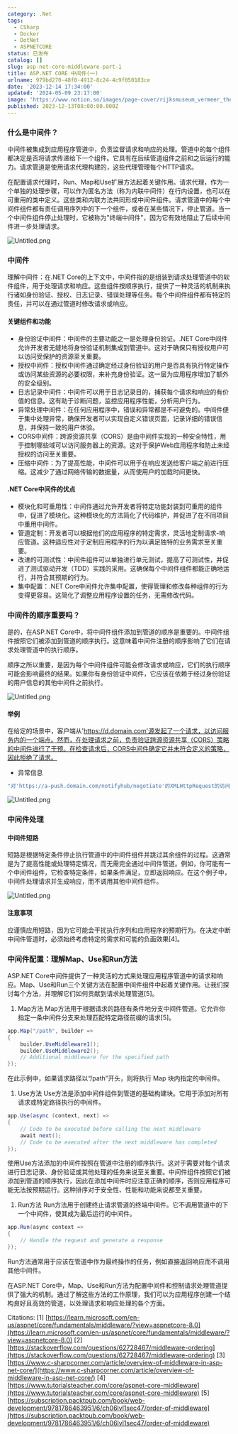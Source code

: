 ```yaml
---
category: .Net
tags:
  - CSharp
  - Docker
  - DotNet
  - ASPNETCORE
status: 已发布
catalog: []
slug: asp-net-core-middleware-part-1
title: ASP.NET CORE 中间件(一)
urlname: 979bd270-48f0-4912-8c24-4c9f050183ce
date: '2023-12-14 17:34:00'
updated: '2024-05-09 23:17:00'
image: 'https://www.notion.so/images/page-cover/rijksmuseum_vermeer_the_milkmaid.jpg'
published: 2023-12-13T08:00:00.000Z
---
```


### 什么是中间件？


中间件被集成到应用程序管道中，负责监督请求和响应的处理。管道中的每个组件都决定是否将请求传递给下一个组件。它具有在后续管道组件之前和之后运行的能力。请求管道是使用请求代理构建的，这些代理管理每个HTTP请求。


在配置请求代理时，Run、Map和Use扩展方法起着关键作用。请求代理，作为一个单独的处理步骤，可以作为匿名方法（称为内联中间件）在行内设置，也可以在可重用的类中定义。这些类和内联方法共同形成中间件组件。请求管道中的每个中间件组件都有责任调用序列中的下一个组件，或者在某些情况下，停止管道。当一个中间件组件停止处理时，它被称为"终端中间件"，因为它有效地阻止了后续中间件进一步处理请求。


![Untitled.png](https://prod-files-secure.s3.us-west-2.amazonaws.com/5d24fe63-e567-4804-86f9-9fdc62e13082/da807807-d02d-4fa1-86b6-db45e4678714/Untitled.png?X-Amz-Algorithm=AWS4-HMAC-SHA256&X-Amz-Content-Sha256=UNSIGNED-PAYLOAD&X-Amz-Credential=ASIAZI2LB4663JPCL6R3%2F20250411%2Fus-west-2%2Fs3%2Faws4_request&X-Amz-Date=20250411T213436Z&X-Amz-Expires=3600&X-Amz-Security-Token=IQoJb3JpZ2luX2VjEEwaCXVzLXdlc3QtMiJHMEUCIQCazmTTWg2a1cMH%2Fk%2FH6lotzqpKMLccRErLdu1mwHKpLQIgSu3LGOMQWsuzkIuvmQXjdLsgTZNewQTQENZyDZEC9MoqiAQIxf%2F%2F%2F%2F%2F%2F%2F%2F%2F%2FARAAGgw2Mzc0MjMxODM4MDUiDHXCj2E%2B9HCsMC7azSrcA7zoIWr8fU1Zxvt6PH4h%2FAZoT1U7e2RPFVFdK4GFaDVmlxWL9m77WqZPj1mwPA%2B6ZHK425mR5h2x9W4hH4iY8Q8If8uIem6u6oPnP4h%2B6u%2FZSZKywvOmCH3z3KYyrlKoT3c3no%2B64vVGVnPKCQecIV7llO%2BylETAeJZjeZpLuAXEQbKeDg3weXPakjJuwukHnSBO7OMxyeFxFgftnDONJemkq2yjxQmnXOu5lMDyRo49brYh6N8wE43c4rMbDcz3Nqkm4xhzCFuKO05MRXOTRp40KA55vV4aZ8KoWigCehUV6m6Cq7MPn47iAglUgGzx2Eh8rXm5mgiDoGHh8xcBCzHZKJD%2BGLxZjNcSyuyBLOJZ8knjZjsvKwi4WabddqaGtIzfQ2cBiaJF3zic0WOrpi5joDTR%2FL7Y%2FwPhtPAs4FKHX%2FcxRdDCZDcZHZDYBmuOHvtQudlJ2Oefdk87MWyIWzrWfpRTDr7kpbDfnVUSU7hIcjrBQ%2B6%2FgVzSjx9j%2Bz3T%2FDSq4TA4M7KFACT4XNrU9lNin4qHd5iki5OacerR32kGeili6BnHSvHqTgFYaVYZ118LNGsIPLPp1tTRW49Sd0IcF82ec%2FnPQwV4xp6txS0ueIOeEmCo6S4SCEZQMPPv5b8GOqUBNggUEu4mSK0EgeEBlOqh5sQKrJooAKhJ%2FK4m5SKki8xjerP5qElPnj6lh37fq28%2BCnmQHOYqiWBMIN9qrPuGSd4Gy%2BbiLvyA7oFFk0STjmnWLqPCzry1NewtXddIXeEzY%2FEzUUrUSjuaLvhMxEAdrsrqTqZkZZcxkoo7h2%2BDZcUUWr2V8jeK83v1NqGE38%2B8AVshXQxvIKpt33hao48sHebiwFq5&X-Amz-Signature=0869576c3b50608f7fcbff07db87ddd372c9bad2f994334d0e02bc5c061bed52&X-Amz-SignedHeaders=host&x-id=GetObject)


### 中间件


理解中间件：在.NET Core的上下文中，中间件指的是组装到请求处理管道中的软件组件，用于处理请求和响应。这些组件按顺序执行，提供了一种灵活的机制来执行诸如身份验证、授权、日志记录、错误处理等任务。每个中间件组件都有特定的责任，并可以在通过管道时修改请求或响应。


#### 关键组件和功能

- 身份验证中间件：中间件的主要功能之一是处理身份验证。.NET Core中间件允许开发者无缝地将身份验证机制集成到管道中。这对于确保只有授权用户可以访问受保护的资源至关重要。
- 授权中间件：授权中间件通过确定经过身份验证的用户是否具有执行特定操作或访问某些资源的必要权限，来补充身份验证。这一层为应用程序增加了额外的安全级别。
- 日志记录中间件：中间件可以用于日志记录目的，捕获每个请求和响应的有价值的信息。这有助于诊断问题，监控应用程序性能，分析用户行为。
- 异常处理中间件：在任何应用程序中，错误和异常都是不可避免的。中间件便于集中处理异常，确保开发者可以实现自定义错误页面，记录详细的错误信息，并保持一致的用户体验。
- CORS中间件：跨源资源共享（CORS）是由中间件实现的一种安全特性，用于控制哪些域可以访问服务器上的资源。这对于保护Web应用程序和防止未经授权的访问至关重要。
- 压缩中间件：为了提高性能，中间件可以用于在响应发送给客户端之前进行压缩。这减少了通过网络传输的数据量，从而使用户的加载时间更快。

#### .NET Core中间件的优点

- 模块化和可重用性：中间件通过允许开发者将特定功能封装到可重用的组件中，促进了模块化。这种模块化的方法简化了代码维护，并促进了在不同项目中重用中间件。
- 管道定制：开发者可以根据他们的应用程序的特定需求，灵活地定制请求-响应管道。这种适应性对于定制应用程序的行为以满足独特的业务需求至关重要。
- 改进的可测试性：中间件组件可以单独进行单元测试，提高了可测试性，并促进了测试驱动开发（TDD）实践的采用。这确保每个中间件组件都能正确地运行，并符合其预期的行为。
- 集中配置：.NET Core中间件允许集中配置，使得管理和修改各种组件的行为变得更容易。这简化了调整应用程序设置的任务，无需修改代码。

### 中间件的顺序重要吗？


是的，在ASP.NET Core中，将中间件组件添加到管道的顺序是重要的。中间件组件按照它们被添加到管道的顺序执行。这意味着中间件注册的顺序影响了它们在请求处理管道中的执行顺序。


顺序之所以重要，是因为每个中间件组件可能会修改请求或响应，它们的执行顺序可能会影响最终的结果。如果你有身份验证中间件，它应该在依赖于经过身份验证的用户信息的其他中间件之前执行。


![Untitled.png](https://prod-files-secure.s3.us-west-2.amazonaws.com/5d24fe63-e567-4804-86f9-9fdc62e13082/24f795a2-1c5a-4a6b-a0d8-2afb160076f1/Untitled.png?X-Amz-Algorithm=AWS4-HMAC-SHA256&X-Amz-Content-Sha256=UNSIGNED-PAYLOAD&X-Amz-Credential=ASIAZI2LB4663JPCL6R3%2F20250411%2Fus-west-2%2Fs3%2Faws4_request&X-Amz-Date=20250411T213436Z&X-Amz-Expires=3600&X-Amz-Security-Token=IQoJb3JpZ2luX2VjEEwaCXVzLXdlc3QtMiJHMEUCIQCazmTTWg2a1cMH%2Fk%2FH6lotzqpKMLccRErLdu1mwHKpLQIgSu3LGOMQWsuzkIuvmQXjdLsgTZNewQTQENZyDZEC9MoqiAQIxf%2F%2F%2F%2F%2F%2F%2F%2F%2F%2FARAAGgw2Mzc0MjMxODM4MDUiDHXCj2E%2B9HCsMC7azSrcA7zoIWr8fU1Zxvt6PH4h%2FAZoT1U7e2RPFVFdK4GFaDVmlxWL9m77WqZPj1mwPA%2B6ZHK425mR5h2x9W4hH4iY8Q8If8uIem6u6oPnP4h%2B6u%2FZSZKywvOmCH3z3KYyrlKoT3c3no%2B64vVGVnPKCQecIV7llO%2BylETAeJZjeZpLuAXEQbKeDg3weXPakjJuwukHnSBO7OMxyeFxFgftnDONJemkq2yjxQmnXOu5lMDyRo49brYh6N8wE43c4rMbDcz3Nqkm4xhzCFuKO05MRXOTRp40KA55vV4aZ8KoWigCehUV6m6Cq7MPn47iAglUgGzx2Eh8rXm5mgiDoGHh8xcBCzHZKJD%2BGLxZjNcSyuyBLOJZ8knjZjsvKwi4WabddqaGtIzfQ2cBiaJF3zic0WOrpi5joDTR%2FL7Y%2FwPhtPAs4FKHX%2FcxRdDCZDcZHZDYBmuOHvtQudlJ2Oefdk87MWyIWzrWfpRTDr7kpbDfnVUSU7hIcjrBQ%2B6%2FgVzSjx9j%2Bz3T%2FDSq4TA4M7KFACT4XNrU9lNin4qHd5iki5OacerR32kGeili6BnHSvHqTgFYaVYZ118LNGsIPLPp1tTRW49Sd0IcF82ec%2FnPQwV4xp6txS0ueIOeEmCo6S4SCEZQMPPv5b8GOqUBNggUEu4mSK0EgeEBlOqh5sQKrJooAKhJ%2FK4m5SKki8xjerP5qElPnj6lh37fq28%2BCnmQHOYqiWBMIN9qrPuGSd4Gy%2BbiLvyA7oFFk0STjmnWLqPCzry1NewtXddIXeEzY%2FEzUUrUSjuaLvhMxEAdrsrqTqZkZZcxkoo7h2%2BDZcUUWr2V8jeK83v1NqGE38%2B8AVshXQxvIKpt33hao48sHebiwFq5&X-Amz-Signature=01950829cfa0742820bb3dceec741447a7c4715288bec4db3f796a415ce0a3e5&X-Amz-SignedHeaders=host&x-id=GetObject)


#### 举例


在给定的场景中，客户端从'https://d.domain.com'源发起了一个请求，以访问服务内的一个端点。然而，在处理请求之前，负责验证跨源资源共享（CORS）策略的中间件进行了干预。在检查请求后，CORS中间件确定它并未符合定义的策略，因此拒绝了请求。

- 异常信息

```c#
"对'https://a-push.domain.com/notifyhub/negotiate'的XMLHttpRequest的访问，源自'https://d.domain.com'，已被CORS策略阻止：预检请求的响应未通过访问控制检查：请求的资源上没有'Access-Control-Allow-Origin'头。"[1][2][3]
```


![Untitled.png](https://prod-files-secure.s3.us-west-2.amazonaws.com/5d24fe63-e567-4804-86f9-9fdc62e13082/371d9517-dafe-4432-94b7-2d14d1593167/Untitled.png?X-Amz-Algorithm=AWS4-HMAC-SHA256&X-Amz-Content-Sha256=UNSIGNED-PAYLOAD&X-Amz-Credential=ASIAZI2LB4663JPCL6R3%2F20250411%2Fus-west-2%2Fs3%2Faws4_request&X-Amz-Date=20250411T213436Z&X-Amz-Expires=3600&X-Amz-Security-Token=IQoJb3JpZ2luX2VjEEwaCXVzLXdlc3QtMiJHMEUCIQCazmTTWg2a1cMH%2Fk%2FH6lotzqpKMLccRErLdu1mwHKpLQIgSu3LGOMQWsuzkIuvmQXjdLsgTZNewQTQENZyDZEC9MoqiAQIxf%2F%2F%2F%2F%2F%2F%2F%2F%2F%2FARAAGgw2Mzc0MjMxODM4MDUiDHXCj2E%2B9HCsMC7azSrcA7zoIWr8fU1Zxvt6PH4h%2FAZoT1U7e2RPFVFdK4GFaDVmlxWL9m77WqZPj1mwPA%2B6ZHK425mR5h2x9W4hH4iY8Q8If8uIem6u6oPnP4h%2B6u%2FZSZKywvOmCH3z3KYyrlKoT3c3no%2B64vVGVnPKCQecIV7llO%2BylETAeJZjeZpLuAXEQbKeDg3weXPakjJuwukHnSBO7OMxyeFxFgftnDONJemkq2yjxQmnXOu5lMDyRo49brYh6N8wE43c4rMbDcz3Nqkm4xhzCFuKO05MRXOTRp40KA55vV4aZ8KoWigCehUV6m6Cq7MPn47iAglUgGzx2Eh8rXm5mgiDoGHh8xcBCzHZKJD%2BGLxZjNcSyuyBLOJZ8knjZjsvKwi4WabddqaGtIzfQ2cBiaJF3zic0WOrpi5joDTR%2FL7Y%2FwPhtPAs4FKHX%2FcxRdDCZDcZHZDYBmuOHvtQudlJ2Oefdk87MWyIWzrWfpRTDr7kpbDfnVUSU7hIcjrBQ%2B6%2FgVzSjx9j%2Bz3T%2FDSq4TA4M7KFACT4XNrU9lNin4qHd5iki5OacerR32kGeili6BnHSvHqTgFYaVYZ118LNGsIPLPp1tTRW49Sd0IcF82ec%2FnPQwV4xp6txS0ueIOeEmCo6S4SCEZQMPPv5b8GOqUBNggUEu4mSK0EgeEBlOqh5sQKrJooAKhJ%2FK4m5SKki8xjerP5qElPnj6lh37fq28%2BCnmQHOYqiWBMIN9qrPuGSd4Gy%2BbiLvyA7oFFk0STjmnWLqPCzry1NewtXddIXeEzY%2FEzUUrUSjuaLvhMxEAdrsrqTqZkZZcxkoo7h2%2BDZcUUWr2V8jeK83v1NqGE38%2B8AVshXQxvIKpt33hao48sHebiwFq5&X-Amz-Signature=04cbf4399f6499795fe6d67a7045d80422699bdd3f8ae91add80e77d66ca8cf2&X-Amz-SignedHeaders=host&x-id=GetObject)


### 中间件处理


#### 中间件短路
短路是根据特定条件停止执行管道中的中间件组件并跳过其余组件的过程。这通常是为了提高性能或处理特定情况，而无需完全通过中间件管道。例如，你可能有一个中间件组件，它检查特定条件，如果条件满足，立即返回响应。在这个例子中，中间件处理请求并生成响应，而不调用其他中间件组件。


![Untitled.png](https://prod-files-secure.s3.us-west-2.amazonaws.com/5d24fe63-e567-4804-86f9-9fdc62e13082/e8a1d943-cb51-4723-936e-23c6af2fb0f9/Untitled.png?X-Amz-Algorithm=AWS4-HMAC-SHA256&X-Amz-Content-Sha256=UNSIGNED-PAYLOAD&X-Amz-Credential=ASIAZI2LB4663JPCL6R3%2F20250411%2Fus-west-2%2Fs3%2Faws4_request&X-Amz-Date=20250411T213436Z&X-Amz-Expires=3600&X-Amz-Security-Token=IQoJb3JpZ2luX2VjEEwaCXVzLXdlc3QtMiJHMEUCIQCazmTTWg2a1cMH%2Fk%2FH6lotzqpKMLccRErLdu1mwHKpLQIgSu3LGOMQWsuzkIuvmQXjdLsgTZNewQTQENZyDZEC9MoqiAQIxf%2F%2F%2F%2F%2F%2F%2F%2F%2F%2FARAAGgw2Mzc0MjMxODM4MDUiDHXCj2E%2B9HCsMC7azSrcA7zoIWr8fU1Zxvt6PH4h%2FAZoT1U7e2RPFVFdK4GFaDVmlxWL9m77WqZPj1mwPA%2B6ZHK425mR5h2x9W4hH4iY8Q8If8uIem6u6oPnP4h%2B6u%2FZSZKywvOmCH3z3KYyrlKoT3c3no%2B64vVGVnPKCQecIV7llO%2BylETAeJZjeZpLuAXEQbKeDg3weXPakjJuwukHnSBO7OMxyeFxFgftnDONJemkq2yjxQmnXOu5lMDyRo49brYh6N8wE43c4rMbDcz3Nqkm4xhzCFuKO05MRXOTRp40KA55vV4aZ8KoWigCehUV6m6Cq7MPn47iAglUgGzx2Eh8rXm5mgiDoGHh8xcBCzHZKJD%2BGLxZjNcSyuyBLOJZ8knjZjsvKwi4WabddqaGtIzfQ2cBiaJF3zic0WOrpi5joDTR%2FL7Y%2FwPhtPAs4FKHX%2FcxRdDCZDcZHZDYBmuOHvtQudlJ2Oefdk87MWyIWzrWfpRTDr7kpbDfnVUSU7hIcjrBQ%2B6%2FgVzSjx9j%2Bz3T%2FDSq4TA4M7KFACT4XNrU9lNin4qHd5iki5OacerR32kGeili6BnHSvHqTgFYaVYZ118LNGsIPLPp1tTRW49Sd0IcF82ec%2FnPQwV4xp6txS0ueIOeEmCo6S4SCEZQMPPv5b8GOqUBNggUEu4mSK0EgeEBlOqh5sQKrJooAKhJ%2FK4m5SKki8xjerP5qElPnj6lh37fq28%2BCnmQHOYqiWBMIN9qrPuGSd4Gy%2BbiLvyA7oFFk0STjmnWLqPCzry1NewtXddIXeEzY%2FEzUUrUSjuaLvhMxEAdrsrqTqZkZZcxkoo7h2%2BDZcUUWr2V8jeK83v1NqGE38%2B8AVshXQxvIKpt33hao48sHebiwFq5&X-Amz-Signature=29cabb9ac3f700799961d613f4e39dd8bc6083d8f0036db41bbe72bd90b72f28&X-Amz-SignedHeaders=host&x-id=GetObject)


#### 注意事项


应谨慎应用短路，因为它可能会干扰执行序列和应用程序的预期行为。在决定中断中间件管道时，必须始终考虑特定的需求和可能的负面效果[4]。


### 中间件配置：理解Map、Use和Run方法


ASP.NET Core中间件提供了一种灵活的方式来处理应用程序管道中的请求和响应。Map、Use和Run三个关键方法在配置中间件组件中起着关键作用。让我们探讨每个方法，并理解它们如何贡献到请求处理管道[5]。

1. Map方法
Map方法用于根据请求的路径有条件地分支中间件管道。它允许你指定一条中间件分支来处理匹配特定路径前缀的请求[5]。

```c#
app.Map("/path", builder =>
{
    builder.UseMiddleware1();
    builder.UseMiddleware2();
    // Additional middleware for the specified path
});
```


在此示例中，如果请求路径以“/path”开头，则将执行 Map 块内指定的中间件。

1. Use方法
Use方法是添加中间件组件到管道的基础构建块。它用于添加对所有请求或特定路径执行的中间件。

```c#
app.Use(async (context, next) =>
{
    // Code to be executed before calling the next middleware
    await next();
    // Code to be executed after the next middleware has completed
});
```


使用Use方法添加的中间件按照在管道中注册的顺序执行。这对于需要对每个请求进行日志记录、身份验证或其他处理的任务来说至关重要。中间件组件按照它们被添加到管道的顺序执行，因此在添加中间件时应注意正确的顺序，否则应用程序可能无法按预期运行。这种排序对于安全性、性能和功能来说都至关重要。

1. Run方法
Run方法用于创建终止请求管道的终端中间件。它不调用管道中的下一个中间件，使其成为最后运行的中间件。

```c#
app.Run(async context =>
{
    // Handle the request and generate a response
});
```


Run方法通常用于应该在管道中作为最终操作的任务，例如直接返回响应而不调用其他中间件。


在ASP.NET Core中，Map、Use和Run方法为配置中间件和控制请求处理管道提供了强大的机制。通过了解这些方法的工作原理，我们可以为应用程序创建一个结构良好且高效的管道，以处理请求和响应处理的各个方面。


Citations:
[1] [https://learn.microsoft.com/en-us/aspnet/core/fundamentals/middleware/?view=aspnetcore-8.0](https://learn.microsoft.com/en-us/aspnet/core/fundamentals/middleware/?view=aspnetcore-8.0)
[2] [https://stackoverflow.com/questions/62728467/middleware-ordering](https://stackoverflow.com/questions/62728467/middleware-ordering)
[3] [https://www.c-sharpcorner.com/article/overview-of-middleware-in-asp-net-core/](https://www.c-sharpcorner.com/article/overview-of-middleware-in-asp-net-core/)
[4] [https://www.tutorialsteacher.com/core/aspnet-core-middleware](https://www.tutorialsteacher.com/core/aspnet-core-middleware)
[5] [https://subscription.packtpub.com/book/web-development/9781786463951/6/ch06lvl1sec47/order-of-middleware](https://subscription.packtpub.com/book/web-development/9781786463951/6/ch06lvl1sec47/order-of-middleware)

